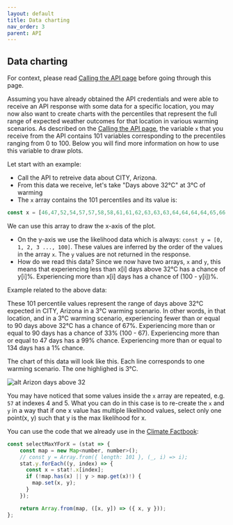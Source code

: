 ```yaml
---
layout: default
title: Data charting
nav_order: 3
parent: API
---
```


## Data charting

For context, please read [Calling the API page](/calling-the-api) before going through this page.

Assuming you have already obtained the API credentials and were able to receive an API response with some data for a specific location, you may now also want to create charts with the percentiles that represent the full range of expected weather outcomes for that location in various warming scenarios. As described on the [Calling the API page](/calling-the-api), the variable `x` that you receive from the API contains 101 variables corresponding to the precentiles ranging from 0 to 100. Below you will find more information on how to use this variable to draw plots.

Let start with an example:

- Call the API to retreive data about CITY, Arizona.
- From this data we receive, let's take "Days above 32°C" at 3°C of warming
- The `x` array contains the 101 percentiles and its value is:

```js
const x = [46,47,52,54,57,57,58,58,61,61,62,63,63,63,64,64,64,64,65,66,66,67,67,68,68,68,68,70,70,71,72,72,72,72,72,73,73,73,74,74,74,74,74,74,74,75,75,76,77,77,78,80,80,80,82,83,83,84,84,85,86,87,87,88,89,89,90,90,91,92,92,93,94,94,96,97,97,98,100,101,101,102,102,104,106,107,107,108,109,110,112,113,116,118,120,120,125,125,128,134,141];
```

We can use this array to draw the x-axis of the plot.

- On the y-axis we use the likelihood data which is always: `const y = [0, 1, 2, 3 ..., 100]`. These values are inferred by the order of the values in the array `x`. The `y` values are not returned in the response.
- How do we read this data? Since we now have two arrays, `x` and `y`, this means that experiencing less than x[i] days above 32°C has a chance of y[i]%. Experiencing more than x[i] days has a chance of (100 - y[i])%.

Example related to the above data:

These 101 percentile values represent the range of days above 32°C expected in CITY, Arizona in a 3°C warming scenario. In other words, in that location, and in a 3°C warming scenario, experiencing fewer than or equal to 90 days above 32°C has a chance of 67%. Experiencing more than or equal to 90 days has a chance of 33% (100 - 67). Experiencing more than or equal to 47 days has a 99% chance. Experiencing more than or equal to 134 days has a 1% chance. 

The chart of this data will look like this. Each line corresponds to one warming scenario. The one highlighed is 3°C.

![alt Arizon days above 32](../assets/Arizona-days-above-32-chart.png "Arizon days above 32")

You may have noticed that some values inside the `x` array are repeated, e.g. `57` at indexes 4 and 5. What you can do in this case is to re-create the `x` and `y` in a way that if one x value has multiple likelihood values, select only one point(x, y) such that y is the max likelihood for x.

You can use the code that we already use in the [Climate Factbook](https://factbook.probablefutures.org):

```js
const selectMaxYForX = (stat => {
    const map = new Map<number, number>();
    // const y = Array.from({ length: 101 }, (_, i) => i);
    stat.y.forEach((y, index) => {
      const x = stat!.x[index];
      if (!map.has(x) || y > map.get(x)!) {
        map.set(x, y);
      }
    });

    return Array.from(map, ([x, y]) => ({ x, y }));
};
```
